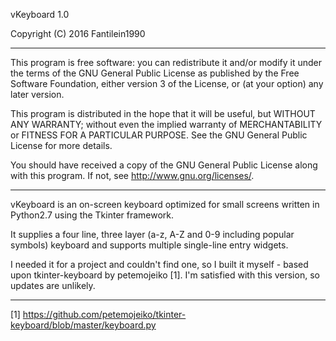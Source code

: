 vKeyboard 1.0

Copyright (C) 2016  Fantilein1990

--------------------------------------------------------------------

This program is free software: you can redistribute it and/or modify
it under the terms of the GNU General Public License as published by
the Free Software Foundation, either version 3 of the License, or
(at your option) any later version.

This program is distributed in the hope that it will be useful,
but WITHOUT ANY WARRANTY; without even the implied warranty of
MERCHANTABILITY or FITNESS FOR A PARTICULAR PURPOSE.  See the
GNU General Public License for more details.

You should have received a copy of the GNU General Public License
along with this program.  If not, see <http://www.gnu.org/licenses/>.

--------------------------------------------------------------------

vKeyboard is an on-screen keyboard optimized for small screens written
in Python2.7 using the Tkinter framework.

It supplies a four line, three layer (a-z, A-Z and 0-9 including popular
symbols) keyboard and supports multiple single-line entry widgets. 

I needed it for a project and couldn't find one, so I built it myself - 
based upon tkinter-keyboard by petemojeiko [1]. I'm satisfied with this
version, so updates are unlikely. 

--------------------------------------------------------------------

[1] https://github.com/petemojeiko/tkinter-keyboard/blob/master/keyboard.py
